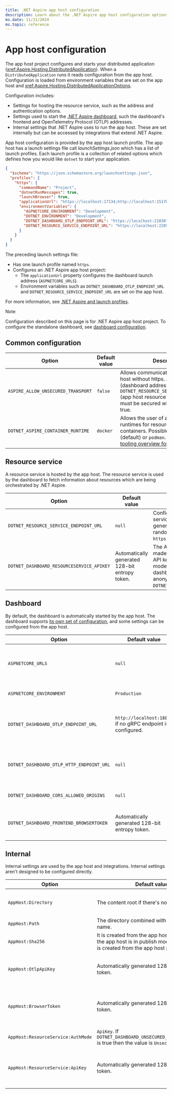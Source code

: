 ```yaml
---
title: .NET Aspire app host configuration
description: Learn about the .NET Aspire app host configuration options.
ms.date: 11/21/2024
ms.topic: reference
---
```


# App host configuration

The app host project configures and starts your distributed application (<xref:Aspire.Hosting.DistributedApplication>). When a `DistributedApplication` runs it reads configuration from the app host. Configuration is loaded from environment variables that are set on the app host and <xref:Aspire.Hosting.DistributedApplicationOptions>.

Configuration includes:

- Settings for hosting the resource service, such as the address and authentication options.
- Settings used to start the [.NET Aspire dashboard](../fundamentals/dashboard/overview.md), such the dashboard's frontend and OpenTelemetry Protocol (OTLP) addresses.
- Internal settings that .NET Aspire uses to run the app host. These are set internally but can be accessed by integrations that extend .NET Aspire.

App host configuration is provided by the app host launch profile. The app host has a launch settings file call _launchSettings.json_ which has a list of launch profiles. Each launch profile is a collection of related options which defines how you would like `dotnet` to start your application.

```json
{
  "$schema": "https://json.schemastore.org/launchsettings.json",
  "profiles": {
    "https": {
      "commandName": "Project",
      "dotnetRunMessages": true,
      "launchBrowser": true,
      "applicationUrl": "https://localhost:17134;http://localhost:15170",
      "environmentVariables": {
        "ASPNETCORE_ENVIRONMENT": "Development",
        "DOTNET_ENVIRONMENT": "Development",
        "DOTNET_DASHBOARD_OTLP_ENDPOINT_URL": "https://localhost:21030",
        "DOTNET_RESOURCE_SERVICE_ENDPOINT_URL": "https://localhost:22057"
      }
    }
  }
}
```

The preceding launch settings file:

- Has one launch profile named `https`.
- Configures an .NET Aspire app host project:
  - The `applicationUrl` property configures the dashboard launch address (`ASPNETCORE_URLS`).
  - Environment variables such as `DOTNET_DASHBOARD_OTLP_ENDPOINT_URL` and `DOTNET_RESOURCE_SERVICE_ENDPOINT_URL` are set on the app host.

For more information, see [.NET Aspire and launch profiles](../fundamentals/launch-profiles.md).

> [!NOTE]
> Configuration described on this page is for .NET Aspire app host project. To configure the standalone dashboard, see [dashboard configuration](../fundamentals/dashboard/configuration.md).

## Common configuration

| Option | Default value | Description |
|--|--|--|
| `ASPIRE_ALLOW_UNSECURED_TRANSPORT` | `false` | Allows communication with the app host without https. `ASPNETCORE_URLS` (dashboard address) and `DOTNET_RESOURCE_SERVICE_ENDPOINT_URL` (app host resource service address) must be secured with HTTPS unless true. |
| `DOTNET_ASPIRE_CONTAINER_RUNTIME` | `docker` | Allows the user of alternative container runtimes for resources backed by containers. Possible values are `docker` (default) or `podman`. See [Setup and tooling overview for more details](../fundamentals/setup-tooling.md).  |

## Resource service

A resource service is hosted by the app host. The resource service is used by the dashboard to fetch information about resources which are being orchestrated by .NET Aspire.

| Option | Default value | Description |
|--|--|--|
| `DOTNET_RESOURCE_SERVICE_ENDPOINT_URL` | `null` | Configures the address of the resource service hosted by the app host. Automatically generated with _launchSettings.json_ to have a random port on localhost. For example, `https://localhost:17037`. |
| `DOTNET_DASHBOARD_RESOURCESERVICE_APIKEY` | Automatically generated 128-bit entropy token. | The API key used to authenticate requests made to the app host's resource service. The API key is required if the app host is in run mode, the dashboard isn't disabled, and the dashboard isn't configured to allow anonymous access with `DOTNET_DASHBOARD_UNSECURED_ALLOW_ANONYMOUS`. |

## Dashboard

By default, the dashboard is automatically started by the app host. The dashboard supports [its own set of configuration](../fundamentals/dashboard/configuration.md), and some settings can be configured from the app host.

| Option | Default value | Description |
|--|--|--|
| `ASPNETCORE_URLS` | `null` | Dashboard address. Must be `https` unless `ASPIRE_ALLOW_UNSECURED_TRANSPORT` or `DistributedApplicationOptions.AllowUnsecuredTransport` is true. Automatically generated with _launchSettings.json_ to have a random port on localhost. The value in launch settings is set on the `applicationUrls` property. |
| `ASPNETCORE_ENVIRONMENT` | `Production` | Configures the environment the dashboard runs as. For more information, see [Use multiple environments in ASP.NET Core](/aspnet/core/fundamentals/environments). |
| `DOTNET_DASHBOARD_OTLP_ENDPOINT_URL` | `http://localhost:18889` if no gRPC endpoint is configured. | Configures the dashboard OTLP gRPC address. Used by the dashboard to receive telemetry over OTLP. Set on resources as the `OTEL_EXPORTER_OTLP_ENDPOINT` env var. The `OTEL_EXPORTER_OTLP_PROTOCOL` env var is `grpc`.  Automatically generated with _launchSettings.json_ to have a random port on localhost. |
| `DOTNET_DASHBOARD_OTLP_HTTP_ENDPOINT_URL` | `null` | Configures the dashboard OTLP HTTP address. Used by the dashboard to receive telemetry over OTLP. If only `DOTNET_DASHBOARD_OTLP_HTTP_ENDPOINT_URL` is configured then it is set on resources as the `OTEL_EXPORTER_OTLP_ENDPOINT` env var. The `OTEL_EXPORTER_OTLP_PROTOCOL` env var is `http/protobuf`. |
| `DOTNET_DASHBOARD_CORS_ALLOWED_ORIGINS` | `null` | Overrides the CORS allowed origins configured in the dashboard. This setting replaces the default behavior of calculating allowed origins based on resource endpoints. |
| `DOTNET_DASHBOARD_FRONTEND_BROWSERTOKEN` | Automatically generated 128-bit entropy token. | Configures the frontend browser token. This is the value that must be entered to access the dashboard when the auth mode is BrowserToken. If no browser token is specified then a new token is generated each time the app host is launched. |

## Internal

Internal settings are used by the app host and integrations. Internal settings aren't designed to be configured directly.

| Option | Default value | Description |
|--|--|--|
| `AppHost:Directory` | The content root if there's no project. | Directory of the project where the app host is located. Accessible from the <xref:Aspire.Hosting.IDistributedApplicationBuilder.AppHostDirectory?displayProperty=nameWithType>. |
| `AppHost:Path` | The directory combined with the application name. | The path to the app host. It combines the directory with the application name. |
| `AppHost:Sha256` | It is created from the app host name when the app host is in publish mode. Otherwise it is created from the app host path. | Hex encoded hash for the current application. The hash is based on the location of the app on the current machine so it is stable between launches of the app host. |
| `AppHost:OtlpApiKey` | Automatically generated 128-bit entropy token. | The API key used to authenticate requests sent to the dashboard OTLP service. The value is present if needed: the app host is in run mode, the dashboard isn't disabled, and the dashboard isn't configured to allow anonymous access with `DOTNET_DASHBOARD_UNSECURED_ALLOW_ANONYMOUS`. |
| `AppHost:BrowserToken` | Automatically generated 128-bit entropy token. | The browser token used to authenticate browsing to the dashboard when it is launched by the app host. The browser token can be set by `DOTNET_DASHBOARD_FRONTEND_BROWSERTOKEN`. The value is present if needed: the app host is in run mode, the dashboard isn't disabled, and the dashboard isn't configured to allow anonymous access with `DOTNET_DASHBOARD_UNSECURED_ALLOW_ANONYMOUS`. |
| `AppHost:ResourceService:AuthMode` | `ApiKey`. If `DOTNET_DASHBOARD_UNSECURED_ALLOW_ANONYMOUS` is true then the value is `Unsecured`. | The authentication mode used to access the resource service. The value is present if needed: the app host is in run mode and the dashboard isn't disabled. |
| `AppHost:ResourceService:ApiKey` | Automatically generated 128-bit entropy token. | The API key used to authenticate requests made to the app host's resource service. The API key can be set by `DOTNET_DASHBOARD_RESOURCESERVICE_APIKEY`. The value is present if needed: the app host is in run mode, the dashboard isn't disabled, and the dashboard isn't configured to allow anonymous access with `DOTNET_DASHBOARD_UNSECURED_ALLOW_ANONYMOUS`. |
